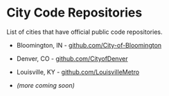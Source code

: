 # City Code Repositories

List of cities that have official public code repositories.

* Bloomington, IN - [github.com/City-of-Bloomington](https://github.com/City-of-Bloomington)
* Denver, CO - [github.com/CityofDenver](https://github.com/CityofDenver)

* Louisville, KY - [github.com/LouisvilleMetro](https://github.com/LouisvilleMetro)

* _\(more coming soon\)_



